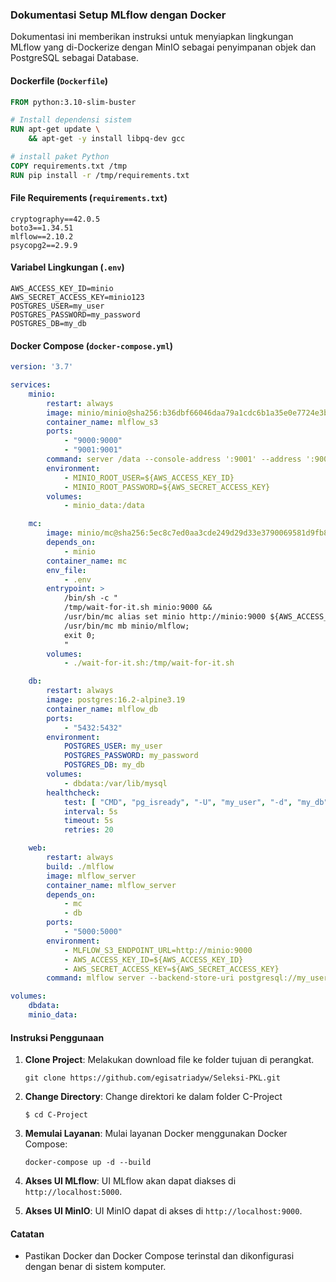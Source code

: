### Dokumentasi Setup MLflow dengan Docker
Dokumentasi ini memberikan instruksi untuk menyiapkan lingkungan MLflow yang di-Dockerize dengan MinIO sebagai penyimpanan objek dan PostgreSQL sebagai Database.

#### Dockerfile (`Dockerfile`)

```dockerfile
FROM python:3.10-slim-buster

# Install dependensi sistem
RUN apt-get update \
    && apt-get -y install libpq-dev gcc

# install paket Python
COPY requirements.txt /tmp
RUN pip install -r /tmp/requirements.txt
```

#### File Requirements (`requirements.txt`)

```plaintext
cryptography==42.0.5
boto3==1.34.51
mlflow==2.10.2
psycopg2==2.9.9
```

#### Variabel Lingkungan (`.env`)

```plaintext
AWS_ACCESS_KEY_ID=minio
AWS_SECRET_ACCESS_KEY=minio123
POSTGRES_USER=my_user
POSTGRES_PASSWORD=my_password
POSTGRES_DB=my_db
```

#### Docker Compose (`docker-compose.yml`)

```yaml
version: '3.7'

services:
    minio:
        restart: always
        image: minio/minio@sha256:b36dbf66046daa79a1cdc6b1a35e0e7724e3b12ee21d528c8952c30b7984c1bb
        container_name: mlflow_s3
        ports:
            - "9000:9000"
            - "9001:9001"
        command: server /data --console-address ':9001' --address ':9000'
        environment:
            - MINIO_ROOT_USER=${AWS_ACCESS_KEY_ID}
            - MINIO_ROOT_PASSWORD=${AWS_SECRET_ACCESS_KEY}
        volumes:
            - minio_data:/data

    mc:
        image: minio/mc@sha256:5ec8c7ed0aa3cde249d29d33e3790069581d9fb845a8ee2574662b7de8029abd
        depends_on:
            - minio
        container_name: mc
        env_file:
            - .env
        entrypoint: >
            /bin/sh -c "
            /tmp/wait-for-it.sh minio:9000 &&
            /usr/bin/mc alias set minio http://minio:9000 ${AWS_ACCESS_KEY_ID} ${AWS_SECRET_ACCESS_KEY} &&
            /usr/bin/mc mb minio/mlflow;
            exit 0;
            "
        volumes:
            - ./wait-for-it.sh:/tmp/wait-for-it.sh

    db:
        restart: always
        image: postgres:16.2-alpine3.19
        container_name: mlflow_db
        ports:
            - "5432:5432"
        environment:
            POSTGRES_USER: my_user
            POSTGRES_PASSWORD: my_password
            POSTGRES_DB: my_db
        volumes:
            - dbdata:/var/lib/mysql
        healthcheck:
            test: [ "CMD", "pg_isready", "-U", "my_user", "-d", "my_db" ]
            interval: 5s
            timeout: 5s
            retries: 20

    web:
        restart: always
        build: ./mlflow
        image: mlflow_server
        container_name: mlflow_server
        depends_on:
            - mc
            - db
        ports:
            - "5000:5000"
        environment:
            - MLFLOW_S3_ENDPOINT_URL=http://minio:9000
            - AWS_ACCESS_KEY_ID=${AWS_ACCESS_KEY_ID}
            - AWS_SECRET_ACCESS_KEY=${AWS_SECRET_ACCESS_KEY}
        command: mlflow server --backend-store-uri postgresql://my_user:my_password@db:5432/my_db --default-artifact-root s3://mlflow/ --host 0.0.0.0

volumes:
    dbdata:
    minio_data:
```

#### Instruksi Penggunaan

1. **Clone Project**: Melakukan download file ke folder tujuan di perangkat.
   ```
   git clone https://github.com/egisatriadyw/Seleksi-PKL.git
   ```

2. **Change Directory**: Change direktori ke dalam folder C-Project

   ```
   $ cd C-Project
   ```
  
4. **Memulai Layanan**: Mulai layanan Docker menggunakan Docker Compose:
   ```
   docker-compose up -d --build
   ``` 
5. **Akses UI MLflow**: UI MLflow akan dapat diakses di `http://localhost:5000`.
6. **Akses UI MinIO**:  UI MinIO dapat di akses di `http://localhost:9000`.

#### Catatan

- Pastikan Docker dan Docker Compose terinstal dan dikonfigurasi dengan benar di sistem komputer.
